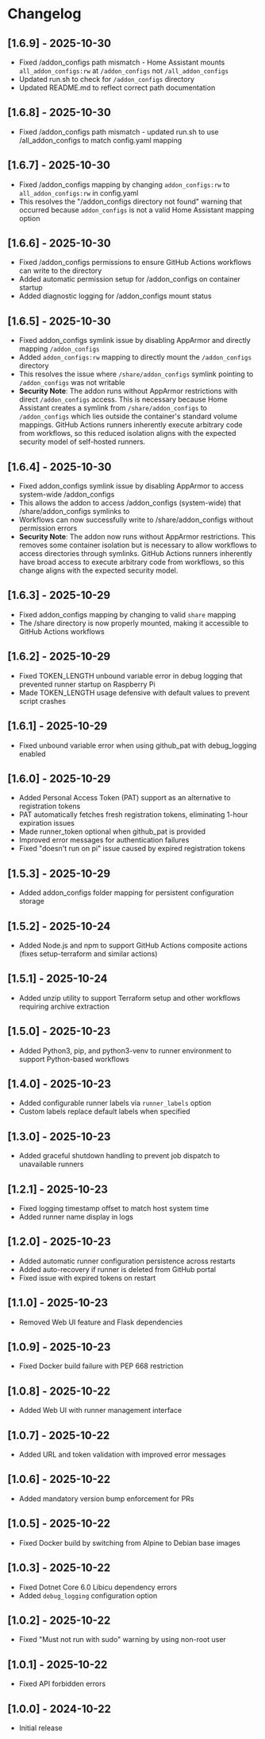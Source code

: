 # Changelog

## [1.6.9] - 2025-10-30
- Fixed /addon_configs path mismatch - Home Assistant mounts `all_addon_configs:rw` at `/addon_configs` not `/all_addon_configs`
- Updated run.sh to check for `/addon_configs` directory
- Updated README.md to reflect correct path documentation

## [1.6.8] - 2025-10-30
- Fixed /addon_configs path mismatch - updated run.sh to use /all_addon_configs to match config.yaml mapping

## [1.6.7] - 2025-10-30
- Fixed /addon_configs mapping by changing `addon_configs:rw` to `all_addon_configs:rw` in config.yaml
- This resolves the "/addon_configs directory not found" warning that occurred because `addon_configs` is not a valid Home Assistant mapping option

## [1.6.6] - 2025-10-30
- Fixed /addon_configs permissions to ensure GitHub Actions workflows can write to the directory
- Added automatic permission setup for /addon_configs on container startup
- Added diagnostic logging for /addon_configs mount status

## [1.6.5] - 2025-10-30
- Fixed addon_configs symlink issue by disabling AppArmor and directly mapping `/addon_configs`
- Added `addon_configs:rw` mapping to directly mount the `/addon_configs` directory
- This resolves the issue where `/share/addon_configs` symlink pointing to `/addon_configs` was not writable
- **Security Note**: The addon runs without AppArmor restrictions with direct `/addon_configs` access. This is necessary because Home Assistant creates a symlink from `/share/addon_configs` to `/addon_configs` which lies outside the container's standard volume mappings. GitHub Actions runners inherently execute arbitrary code from workflows, so this reduced isolation aligns with the expected security model of self-hosted runners.

## [1.6.4] - 2025-10-30
- Fixed addon_configs symlink issue by disabling AppArmor to access system-wide /addon_configs
- This allows the addon to access /addon_configs (system-wide) that /share/addon_configs symlinks to
- Workflows can now successfully write to /share/addon_configs without permission errors
- **Security Note**: The addon now runs without AppArmor restrictions. This removes some container isolation but is necessary to allow workflows to access directories through symlinks. GitHub Actions runners inherently have broad access to execute arbitrary code from workflows, so this change aligns with the expected security model.

## [1.6.3] - 2025-10-29
- Fixed addon_configs mapping by changing to valid `share` mapping
- The /share directory is now properly mounted, making it accessible to GitHub Actions workflows

## [1.6.2] - 2025-10-29
- Fixed TOKEN_LENGTH unbound variable error in debug logging that prevented runner startup on Raspberry Pi
- Made TOKEN_LENGTH usage defensive with default values to prevent script crashes

## [1.6.1] - 2025-10-29
- Fixed unbound variable error when using github_pat with debug_logging enabled

## [1.6.0] - 2025-10-29
- Added Personal Access Token (PAT) support as an alternative to registration tokens
- PAT automatically fetches fresh registration tokens, eliminating 1-hour expiration issues
- Made runner_token optional when github_pat is provided
- Improved error messages for authentication failures
- Fixed "doesn't run on pi" issue caused by expired registration tokens

## [1.5.3] - 2025-10-29
- Added addon_configs folder mapping for persistent configuration storage

## [1.5.2] - 2025-10-24
- Added Node.js and npm to support GitHub Actions composite actions (fixes setup-terraform and similar actions)

## [1.5.1] - 2025-10-24
- Added unzip utility to support Terraform setup and other workflows requiring archive extraction

## [1.5.0] - 2025-10-23
- Added Python3, pip, and python3-venv to runner environment to support Python-based workflows

## [1.4.0] - 2025-10-23
- Added configurable runner labels via `runner_labels` option
- Custom labels replace default labels when specified

## [1.3.0] - 2025-10-23
- Added graceful shutdown handling to prevent job dispatch to unavailable runners

## [1.2.1] - 2025-10-23
- Fixed logging timestamp offset to match host system time
- Added runner name display in logs

## [1.2.0] - 2025-10-23
- Added automatic runner configuration persistence across restarts
- Added auto-recovery if runner is deleted from GitHub portal
- Fixed issue with expired tokens on restart

## [1.1.0] - 2025-10-23
- Removed Web UI feature and Flask dependencies

## [1.0.9] - 2025-10-23
- Fixed Docker build failure with PEP 668 restriction

## [1.0.8] - 2025-10-22
- Added Web UI with runner management interface

## [1.0.7] - 2025-10-22
- Added URL and token validation with improved error messages

## [1.0.6] - 2025-10-22
- Added mandatory version bump enforcement for PRs

## [1.0.5] - 2025-10-22
- Fixed Docker build by switching from Alpine to Debian base images

## [1.0.3] - 2025-10-22
- Fixed Dotnet Core 6.0 Libicu dependency errors
- Added `debug_logging` configuration option

## [1.0.2] - 2025-10-22
- Fixed "Must not run with sudo" warning by using non-root user

## [1.0.1] - 2025-10-22
- Fixed API forbidden errors

## [1.0.0] - 2024-10-22
- Initial release
